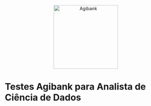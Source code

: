 <div>
<p align="center">
  <a href="https://www.linkedin.com/in/anderson-garcia-36644845/" target="_blank" >
    <img alt="Agibank" src="https://logospng.org/download/agibank/logo-agibank-256.png" width="200" />
  </a>
</p>
</div>
  <h1>
    Testes Agibank para Analista de Ciência de Dados
  </h1>
</div>
